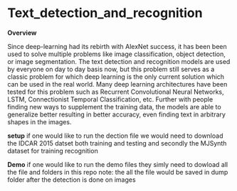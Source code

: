 # Text_detection_and_recognition
**Overview**

Since deep-learning had its rebirth with AlexNet success, it has been been used
to solve multiple problems like image classification, object detection, or image
segmentation. The text detection and recognition models are used by everyone on
day to day basis now, but this problem still serves as a classic problem for which
deep learning is the only current solution which can be used in the real world. Many
deep learning architectures have been tested for this problem such as Recurrent
Convolutional Neural Networks, LSTM, Connectionist Temporal Classification,
etc. Further with people finding new ways to supplement the training data, the
models are able to generalize better resulting in better accuracy, even finding text
in arbitrary shapes in the images.

**setup**
if one would like to run the dection file we would need to download the IDCAR 2015 datset both training and testing and secondly the MJSynth dataset for training recognition

**Demo**
if one would like to run the demo files they simly need to dowload all the file and folders in this repo
note: the all the file would be saved in dump folder after the detection is done on images

